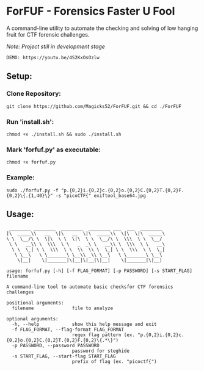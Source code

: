 # ForFUF - Forensics Faster U Fool

A command-line utility to automate the checking and solving of low hanging fruit for CTF forensic challenges.

_Note: Project still in development stage_

```
DEMO: https://youtu.be/4S2KxOsOzlw
```
## Setup:
### Clone Repository:
```
git clone https://github.com/Magicks52/ForFUF.git && cd ./ForFUF
```
### Run 'install.sh': 
```
chmod +x ./install.sh && sudo ./install.sh
```
### Mark 'forfuf.py' as executable:
```
chmod +x forfuf.py
```
### Example:
```
sudo ./forfuf.py -f "p.{0,2}i.{0,2}c.{0,2}o.{0,2}C.{0,2}T.{0,2}F.{0,2}\{.{1,40}\}" -s "picoCTF{" exiftool_base64.jpg
```
## Usage:
```
 ________ ________  ________  ________ ___  ___  ________ 
|\  _____\\   __  \|\   __  \|\  _____\\  \|\  \|\  _____\
\ \  \__/\ \  \|\  \ \  \|\  \ \  \__/\ \  \\\  \ \  \__/ 
 \ \   __\\ \  \\\  \ \   _  _\ \   __\\ \  \\\  \ \   __\
  \ \  \_| \ \  \\\  \ \  \\  \\ \  \_| \ \  \\\  \ \  \_|
   \ \__\   \ \_______\ \__\\ _\\ \__\   \ \_______\ \__\ 
    \|__|    \|_______|\|__|\|__|\|__|    \|_______|\|__| 

usage: forfuf.py [-h] [-f FLAG_FORMAT] [-p PASSWORD] [-s START_FLAG] filename

A command-line tool to automate basic checksfor CTF forensics challenges

positional arguments:
  filename              file to analyze

optional arguments:
  -h, --help            show this help message and exit
  -f FLAG_FORMAT, --flag-format FLAG_FORMAT
                        regex flag pattern (ex. "p.{0,2}i.{0,2}c.{0,2}o.{0,2}C.{0,2}T.{0,2}F.{0,2}\{.*\}")
  -p PASSWORD, --password PASSWORD
                        password for steghide
  -s START_FLAG, --start-flag START_FLAG
                        prefix of flag (ex. "picoctf{")
```